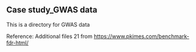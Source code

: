 ## Case study_GWAS data

This is a directory for GWAS data

Reference: Additional files 21 from https://www.pkimes.com/benchmark-fdr-html/